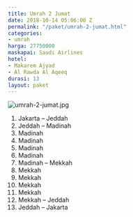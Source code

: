 ```yaml
---
title: Umrah 2 Jumat
date: 2018-10-14 05:06:00 Z
permalink: "/paket/umrah-2-jumat.html"
categories:
- umrah
harga: 27750000
maskapai: Saudi Airlines
hotel:
- Makarem Ajyad
- Al Rawda Al Aqeeq
durasi: 13
layout: paket
---
```


![umrah-2-jumat.jpg](/uploads/umrah-2-jumat.jpg)

1. Jakarta – Jeddah
2. Jeddah – Madinah
3. Madinah
4. Madinah
5. Madinah
6. Madinah
7. Madinah – Mekkah
8. Mekkah
9. Mekkah
10. Mekkah
11. Mekkah
12. Mekkah – Jeddah
13. Jeddah – Jakarta